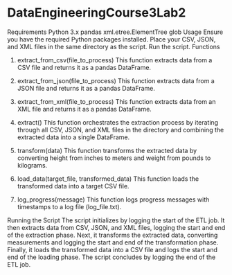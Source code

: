 # DataEngineeringCourse3Lab2
Requirements
Python 3.x
pandas
xml.etree.ElementTree
glob
Usage
Ensure you have the required Python packages installed.
Place your CSV, JSON, and XML files in the same directory as the script.
Run the script.
Functions
1. extract_from_csv(file_to_process)
This function extracts data from a CSV file and returns it as a pandas DataFrame.

2. extract_from_json(file_to_process)
This function extracts data from a JSON file and returns it as a pandas DataFrame.

3. extract_from_xml(file_to_process)
This function extracts data from an XML file and returns it as a pandas DataFrame.

4. extract()
This function orchestrates the extraction process by iterating through all CSV, JSON, and XML files in the directory and combining the extracted data into a single DataFrame.

5. transform(data)
This function transforms the extracted data by converting height from inches to meters and weight from pounds to kilograms.

6. load_data(target_file, transformed_data)
This function loads the transformed data into a target CSV file.

7. log_progress(message)
This function logs progress messages with timestamps to a log file (log_file.txt).

Running the Script
The script initializes by logging the start of the ETL job.
It then extracts data from CSV, JSON, and XML files, logging the start and end of the extraction phase.
Next, it transforms the extracted data, converting measurements and logging the start and end of the transformation phase.
Finally, it loads the transformed data into a CSV file and logs the start and end of the loading phase.
The script concludes by logging the end of the ETL job.
